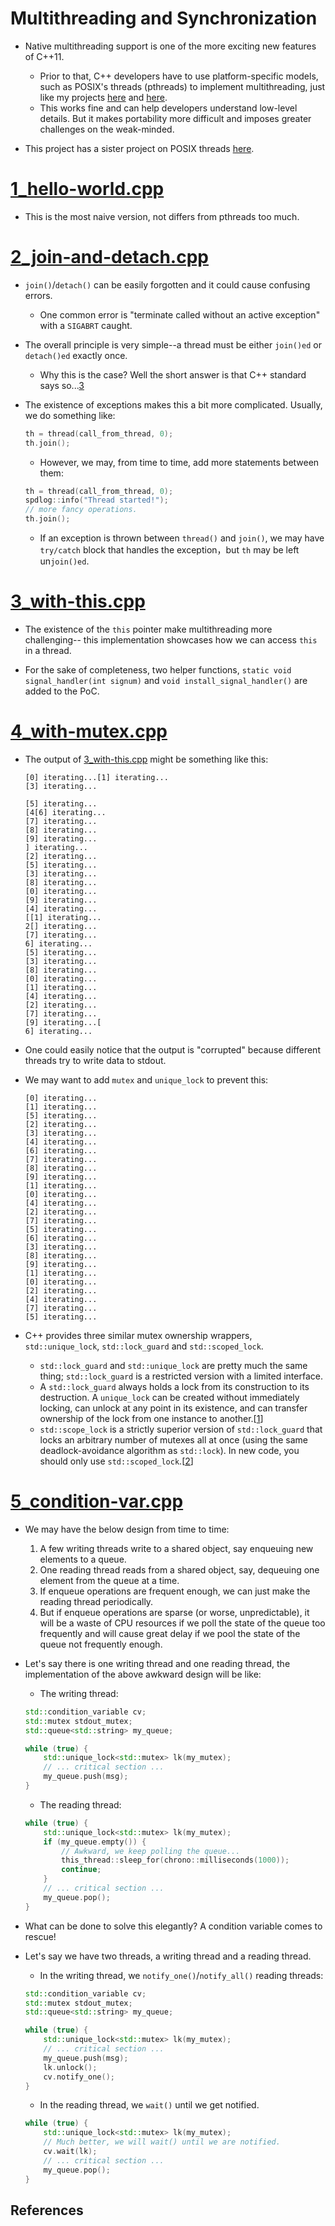 # Multithreading and Synchronization

* Native multithreading support is one of the more exciting new features
of C++11.
    * Prior to that, C++ developers have to use platform-specific models,
    such as POSIX's threads (pthreads) to implement multithreading,
    just like my projects [here](../../common/04_posix-api/03_signal-handler/)
    and [here](https://github.com/alex-lt-kong/camera-server).
    * This works fine and can help developers understand low-level details.
    But it makes portability more difficult and imposes greater challenges on
    the weak-minded.

* This project has a sister project on POSIX threads [here](../../common/04_posix-api/04_multithreading-and-synchronization/).

# [1_hello-world.cpp](./1_hello-world.cpp)

* This is the most naive version, not differs from pthreads too much.

# [2_join-and-detach.cpp](./2_join-and-detach.cpp)

* `join()`/`detach()` can be easily forgotten and it could cause confusing
errors.
    * One common error is "terminate called without an active exception" with
    a `SIGABRT` caught.

* The overall principle is very simple--a thread must be either `join()ed` or
`detach()ed` exactly once.
    * Why this is the case? Well the short answer is that C++ standard says
    so...[3]

* The existence of exceptions makes this a bit more complicated. Usually, we
do something like:

    ```C++
    th = thread(call_from_thread, 0);
    th.join();
    ```

    * However, we may, from time to time, add more statements between them:

    ```C++
    th = thread(call_from_thread, 0);
    spdlog::info("Thread started!");
    // more fancy operations.
    th.join();
    ```

    * If an exception is thrown between `thread()` and `join()`, we may
    have `try/catch` block that handles the exception，but `th` may be left
    un`join()ed`.

# [3_with-this.cpp](./3_with-this.cpp)

* The existence of the `this` pointer make multithreading more challenging--
this implementation showcases how we can access `this` in a thread.

* For the sake of completeness, two helper functions,
`static void signal_handler(int signum)` and `void install_signal_handler()`
are added to the PoC.

# [4_with-mutex.cpp](./4_with-mutex.cpp)

* The output of [3_with-this.cpp](./3_with-this.cpp) might be something like
this:
    ```
    [0] iterating...[1] iterating...
    [3] iterating...

    [5] iterating...
    [4[6] iterating...
    [7] iterating...
    [8] iterating...
    [9] iterating...
    ] iterating...
    [2] iterating...
    [5] iterating...
    [3] iterating...
    [8] iterating...
    [0] iterating...
    [9] iterating...
    [4] iterating...
    [[1] iterating...
    2[] iterating...
    [7] iterating...
    6] iterating...
    [5] iterating...
    [3] iterating...
    [8] iterating...
    [0] iterating...
    [1] iterating...
    [4] iterating...
    [2] iterating...
    [7] iterating...
    [9] iterating...[
    6] iterating...
    ```

* One could easily notice that the output is "corrupted" because different
threads try to write data to stdout.

* We may want to add `mutex` and `unique_lock` to prevent this:

    ```
    [0] iterating...
    [1] iterating...
    [5] iterating...
    [2] iterating...
    [3] iterating...
    [4] iterating...
    [6] iterating...
    [7] iterating...
    [8] iterating...
    [9] iterating...
    [1] iterating...
    [0] iterating...
    [4] iterating...
    [2] iterating...
    [7] iterating...
    [5] iterating...
    [6] iterating...
    [3] iterating...
    [8] iterating...
    [9] iterating...
    [1] iterating...
    [0] iterating...
    [2] iterating...
    [4] iterating...
    [7] iterating...
    [5] iterating...
    ```

* C++ provides three similar mutex ownership wrappers, `std::unique_lock`,
`std::lock_guard` and `std::scoped_lock`. 
    * `std::lock_guard` and `std::unique_lock` are pretty much the same thing;
    `std::lock_guard` is a restricted version with a limited interface.
    * A `std::lock_guard` always holds a lock from its construction to 
    its destruction. A `unique_lock` can be created without immediately locking,
    can unlock at any point in its existence, and can transfer ownership of the
    lock from one instance to another.[[1]]
    * `std::scope_lock` is a strictly superior version of `std::lock_guard`
    that locks an arbitrary number of mutexes all at once (using the same
    deadlock-avoidance algorithm as `std::lock`). In new code, you should
    only use `std::scoped_lock`.[[2]]


# [5_condition-var.cpp](./5_condition-var.cpp)

* We may have the below design from time to time:
    1. A few writing threads write to a shared object, say enqueuing new
    elements to a queue.
    1. One reading thread reads from a shared object, say, dequeuing one
    element from the queue at a time.
    1. If enqueue operations are frequent enough, we can just make the reading
    thread periodically.
    1. But if enqueue operations are sparse (or worse, unpredictable), it
    will be a waste of CPU resources if we poll the state of the queue
    too frequently and will cause great delay if we pool the state of the queue
    not frequently enough.

* Let's say there is one writing thread and one reading thread, the
implementation of the above awkward design will be like:

    * The writing thread:

    ```C++
    std::condition_variable cv;
    std::mutex stdout_mutex;
    std::queue<std::string> my_queue;

    while (true) {
        std::unique_lock<std::mutex> lk(my_mutex);
        // ... critical section ...    
        my_queue.push(msg);
    }
    ```

    * The reading thread:

    ```C++
    while (true) {
        std::unique_lock<std::mutex> lk(my_mutex);
        if (my_queue.empty()) {
            // Awkward, we keep polling the queue...
            this_thread::sleep_for(chrono::milliseconds(1000));
            continue;
        }        
        // ... critical section ...
        my_queue.pop();
    }
    ```


* What can be done to solve this elegantly? A condition variable comes to
rescue!

* Let's say we have two threads, a writing thread and a reading thread.

    * In the writing thread, we `notify_one()`/`notify_all()` reading threads:

    ```C++
    std::condition_variable cv;
    std::mutex stdout_mutex;
    std::queue<std::string> my_queue;

    while (true) {
        std::unique_lock<std::mutex> lk(my_mutex);
        // ... critical section ...    
        my_queue.push(msg);
        lk.unlock();
        cv.notify_one();
    }
    ```

    * In the reading thread, we `wait()` until we get notified.

    ```C++
    while (true) {
        std::unique_lock<std::mutex> lk(my_mutex);
        // Much better, we will wait() until we are notified.
        cv.wait(lk);
        // ... critical section ...
        my_queue.pop();
    }
    ```

## References

[1]: https://stackoverflow.com/questions/20516773/stdunique-lockstdmutex-or-stdlock-guardstdmutex "std::unique_lock<std::mutex> or std::lock_guard<std::mutex>?"
[2]: https://stackoverflow.com/questions/43019598/stdlock-guard-or-stdscoped-lock "std::lock_guard or std::scoped_lock?"
[3]: https://en.cppreference.com/w/cpp/thread/thread/~thread "std::thread::~thread"
